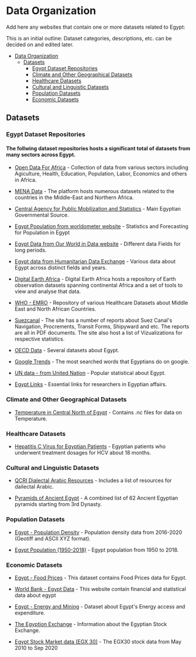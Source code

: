 # Data Organization

Add here any websites that contain one or more datasets related to Egypt:

This is an initial outline: Dataset categories, descriptions, etc. can be decided on and edited later.

- [Data Organization](#data-organization)
  - [Datasets](#datasets)
    - [Egypt Dataset Repositories](#egypt-dataset-repositories)
    - [Climate and Other Geographical Datasets](#climate-datasets)
    - [Healthcare Datasets](#healthcare-datasets)
    - [Cultural and Linguistic Datasets](#cultural-and-linguistic-datasets)
    - [Population Datasets](#population-datasets)
    - [Economic Datasets](#economic-datasets)

## Datasets

### Egypt Dataset Repositories

#### The follwing dataset repositories hosts a significant total of datasets from many sectors across Egypt.


- [Open Data For Africa](https://egypt.opendataforafrica.org/) - Collection of data from various sectors including Agiculture, Health,
                                                                 Education, Population, Labor, Economics and others in Africa.

- [MENA Data](https://menadata.net/index.php/) - The platform hosts numerous datasets related to the countries in the Middle-East and 
                                                 Northern Africa.

- [Central Agency for Public Mobilization and Statistics](https://www.capmas.gov.eg/#) - Main Egyptian Governmental Source.

- [Egypt Population from worldometer website](https://www.worldometers.info/world-population/egypt-population/) - Statistics and Forecasting for Population in Egypt

- [Egypt Data from Our World in Data website](https://ourworldindata.org/country/egypt) - Different data Fields for long periods.

- [Egypt data from Humanitarian Data Exchange](https://data.humdata.org/group/egy) - Various data about Egypt across distinct fields and years.

- [Digital Earth Africa](https://explorer.digitalearth.africa/products) -  Digital Earth Africa hosts a repository of Earth observation datasets spanning continental Africa and a set of tools to view and analyse that data.

- [WHO - EMRO](http://www.emro.who.int/entity/statistics/statistics.html) - Repository of various Healthcare Datasets about Middle East and North African Countries.

- [Suezcanal](https://www.suezcanal.gov.eg/English/Downloads/Pages/default.aspx) - The site has a number of reports about Suez Canal's Navigation, Procrements, Transit Forms, Shipyward and etc. The reports are all in PDF documents. The site also host a list of Vizualizations for respective statistics.

- [OECD Data](https://data.oecd.org/searchresults/?q=egypt) - Several datasets about Egypt.

- [Google Trends](https://trends.google.com/trends/trendingsearches/daily?geo=EG) - The most searched words that Egyptians do on google.

- [UN data - from United Nation](http://data.un.org/Search.aspx?q=egypt) - Popular statistical about Egypt.

- [Egypt Links](https://sites.google.com/site/misraffairs/Home/egypt_links#TOC-2) - Essential links for researchers in Egyptian affairs.


### Climate and Other Geographical Datasets

- [Temperature in Central North of Egypt](https://figshare.com/articles/dataset/Central_North_of_Egypt_CNE_Maximum_and_Minimum_Temperature_Gridded_Datasets/7504232) - Contains .nc files for data on Temperature.


### Healthcare Datasets

- [Hepatitis C Virus for Egyptian Patients](https://archive.ics.uci.edu/ml/datasets/Hepatitis+C+Virus+%28HCV%29+for+Egyptian+patients/) - Egyptian patients who underwent treatment dosages for HCV about 18 months.


### Cultural and Linguistic Datasets

- [QCRI Dialectal Arabic Resources](https://alt.qcri.org/resources/da_resources//) - Includes a list of resources for dailectal Arabic.

- [Pyramids of Ancient Egypt](https://www.kaggle.com/lsind18/egyptianpyramids) - A combined list of 62 Ancient Egyptian pyramids starting from 3rd Dynasty.


### Population Datasets

- [Egypt - Population Density](https://data.world/worldpop/904bdd79-99f5-410f-8a25-386e202a5580) - Population density data from 2016-2020 (Geotiff and ASCII XYZ format).

- [Egypt Population (1950-2018)](https://www.kaggle.com/kareem3egm/egypt-population-from-1950-to-2018) - Egypt population from 1950 to 2018.


### Economic Datasets

- [Egypt - Food Prices](https://data.world/wfp/230e991f-3438-4763-8044-e424b5a67bec) - This dataset contains Food Prices data for Egypt. 

- [World Bank - Egypt Data](https://data.worldbank.org/country/egypt-arab-rep) - This website contain financial and statistical data about egypt

- [Egypt - Energy and Mining](https://data.humdata.org/dataset/world-bank-energy-and-mining-indicators-for-egypt-arab-rep) - Dataset about Egypt's Energy access and expenditure.

- [The Egyption Exchange](https://www.egx.com.eg/ar/etfspr.aspx) - Information about the Egyptian Stock Exchange.

- [Egypt Stock Market data (EGX 30)](https://www.kaggle.com/moaztaha/egypt-stock-market-data-egx-30) - The EGX30 stock data from May 2010 to Sep 2020 

